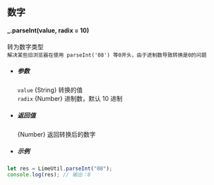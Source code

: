 ## 数字

#### \_.parseInt(value, radix = 10)

转为数字类型  
`解决某些旧浏览器在使用 parseInt('08') 等0开头，由于进制数导致转换是0的问题`

- ##### 参数

  `value` {String} 转换的值  
  `radix` {Number} 进制数，默认 10 进制

- ##### 返回值

  {Number} 返回转换后的数字

- ##### 示例

```javascript
let res = LimeUtil.parseInt("08");
console.log(res); // 输出：8
```
